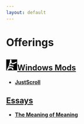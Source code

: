 ```yaml
---
layout: default
---
```


# Offerings

## [![EdsWindowsMods](/assets/img/logo-edswindowsmods-intext.png)](./eds-windows-mods.html)[**Windows Mods**](./eds-windows-mods.html)

- [**JustScroll**](./eds-windows-mods.html)

## [**Essays**](https://github.com/ERGeorgiev/essays)

- [**The Meaning of Meaning**](https://github.com/ERGeorgiev/essays/blob/main/the-meaning-of-meaning.md)
